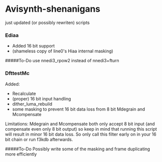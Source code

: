 # Avisynth-shenanigans
just updated (or possibly rewriten) scripts

### Ediaa
* Added 16 bit support
* (shameless copy of line0's Hiaa internal masking)

#####To-Do
use nnedi3_rpow2 instead of nnedi3+fturn

### DfttestMc
Added: 
* Recalculate
* (proper) 16 bit input handling
* dither_luma_rebuild
* some masking to prevent 16 bit data loss from 8 bit Mdegrain and Mcompensate

Limitations: Mdegrain and Mcompensate both only accept 8 bit input (and compensate even only 8 bit output) so keep in mind that running this script will result in minor 16 bit data loss.
So only call this filter early on in your 16 bit chain or run f3kdb afterwards.

#####To-Do
Possibly write some of the masking and frame duplicating more efficiently